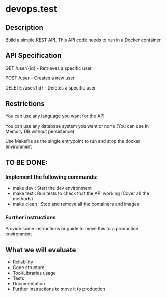 # devops.test

## Description
Build a simple REST API. This API code needs to run in a Docker container.

## API Specification
GET /user/{id} - Retrieves a specific user

POST /user - Creates a new user

DELETE /user/{id} - Deletes a specific user

## Restrictions
You can use any language you want for the API

You can use any database system you want or none (You can use In Memory DB without persistence)

Use Makefile as the single entrypoint to run and stop the docker environment

## TO BE DONE:
### Implement the following commands:

- make dev : Start the dev environment
- make test : Run tests to check that the API working (Cover all the methods)
- make clean : Stop and remove all the containers and images

### Further instructions

Provide some instructions or guide to move this to a production environment

## What we will evaluate
 - Reliability
 - Code structure
 - Tool/Libraries usage
 - Tests
 - Documentation
 - Further instructions to move it to production
